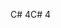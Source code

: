 <span data-ttu-id="8ed0f-101">C# 4</span><span class="sxs-lookup"><span data-stu-id="8ed0f-101">C# 4</span></span>
